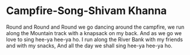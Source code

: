 # Campfire-Song-Shivam Khanna

Round and Round and Round we go dancing around the campfire, we run along the Mountain track with a knapsack on my back. And as we go we love to sing hee-ya hee-ya ho.
I run along the River Bank with my friends and with my snacks, And all the day we shall sing hee-ya hee-ya ho.
